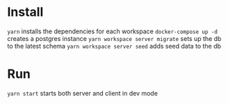 # Install

`yarn` installs the dependencies for each workspace
`docker-compose up -d` creates a postgres instance
`yarn workspace server migrate` sets up the db to the latest schema
`yarn workspace server seed` adds seed data to the db

# Run

`yarn start` starts both server and client in dev mode
